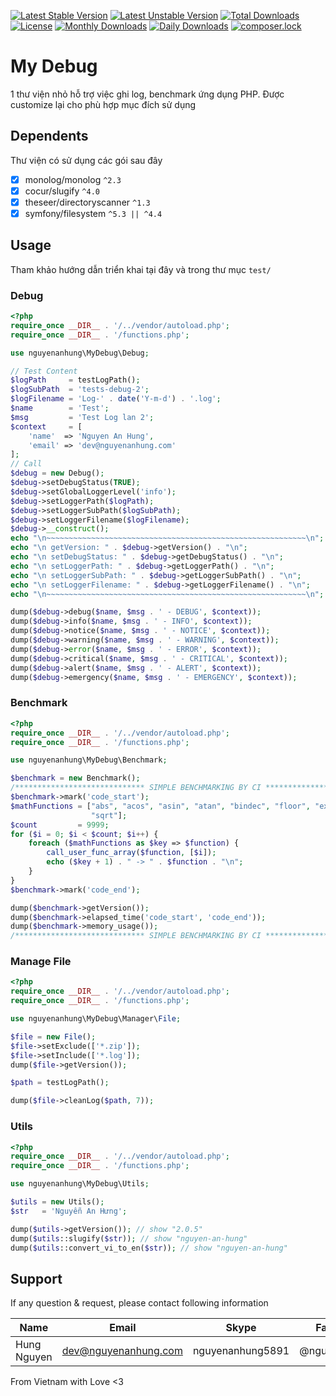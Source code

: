[![Latest Stable Version](https://poser.pugx.org/nguyenanhung/my-debug/v)](https://packagist.org/packages/nguyenanhung/my-debug)
[![Latest Unstable Version](https://poser.pugx.org/nguyenanhung/my-debug/v/unstable)](https://packagist.org/packages/nguyenanhung/my-debug)
[![Total Downloads](https://poser.pugx.org/nguyenanhung/my-debug/downloads)](https://packagist.org/packages/nguyenanhung/my-debug)
[![License](https://poser.pugx.org/nguyenanhung/my-debug/license)](https://packagist.org/packages/nguyenanhung/my-debug)
[![Monthly Downloads](https://poser.pugx.org/nguyenanhung/my-debug/d/monthly)](https://packagist.org/packages/nguyenanhung/my-debug)
[![Daily Downloads](https://poser.pugx.org/nguyenanhung/my-debug/d/daily)](https://packagist.org/packages/nguyenanhung/my-debug)
[![composer.lock](https://poser.pugx.org/nguyenanhung/my-debug/composerlock)](https://packagist.org/packages/nguyenanhung/my-debug)

# My Debug

1 thư viện nhỏ hỗ trợ việc ghi log, benchmark ứng dụng PHP. Được customize lại cho phù hợp mục đích sử dụng

## Dependents

Thư viện có sử dụng các gói sau đây

- [x] monolog/monolog `^2.3`
- [x] cocur/slugify `^4.0`
- [x] theseer/directoryscanner `^1.3`
- [x] symfony/filesystem `^5.3 || ^4.4`

## Usage

Tham khảo hướng dẫn triển khai tại đây và trong thư mục `test/`

### Debug

```php
<?php
require_once __DIR__ . '/../vendor/autoload.php';
require_once __DIR__ . '/functions.php';

use nguyenanhung\MyDebug\Debug;

// Test Content
$logPath     = testLogPath();
$logSubPath  = 'tests-debug-2';
$logFilename = 'Log-' . date('Y-m-d') . '.log';
$name        = 'Test';
$msg         = 'Test Log lan 2';
$context     = [
    'name'  => 'Nguyen An Hung',
    'email' => 'dev@nguyenanhung.com'
];
// Call
$debug = new Debug();
$debug->setDebugStatus(TRUE);
$debug->setGlobalLoggerLevel('info');
$debug->setLoggerPath($logPath);
$debug->setLoggerSubPath($logSubPath);
$debug->setLoggerFilename($logFilename);
$debug->__construct();
echo "\n~~~~~~~~~~~~~~~~~~~~~~~~~~~~~~~~~~~~~~~~~~~~~~~~~~~~~~~~~~\n";
echo "\n getVersion: " . $debug->getVersion() . "\n";
echo "\n setDebugStatus: " . $debug->getDebugStatus() . "\n";
echo "\n setLoggerPath: " . $debug->getLoggerPath() . "\n";
echo "\n setLoggerSubPath: " . $debug->getLoggerSubPath() . "\n";
echo "\n setLoggerFilename: " . $debug->getLoggerFilename() . "\n";
echo "\n~~~~~~~~~~~~~~~~~~~~~~~~~~~~~~~~~~~~~~~~~~~~~~~~~~~~~~~~~~\n";

dump($debug->debug($name, $msg . ' - DEBUG', $context));
dump($debug->info($name, $msg . ' - INFO', $context));
dump($debug->notice($name, $msg . ' - NOTICE', $context));
dump($debug->warning($name, $msg . ' - WARNING', $context));
dump($debug->error($name, $msg . ' - ERROR', $context));
dump($debug->critical($name, $msg . ' - CRITICAL', $context));
dump($debug->alert($name, $msg . ' - ALERT', $context));
dump($debug->emergency($name, $msg . ' - EMERGENCY', $context));
```

### Benchmark

```php
<?php
require_once __DIR__ . '/../vendor/autoload.php';
require_once __DIR__ . '/functions.php';

use nguyenanhung\MyDebug\Benchmark;

$benchmark = new Benchmark();
/***************************** SIMPLE BENCHMARKING BY CI *****************************/
$benchmark->mark('code_start');
$mathFunctions = ["abs", "acos", "asin", "atan", "bindec", "floor", "exp", "sin", "tan", "pi", "is_finite", "is_nan",
                  "sqrt"];
$count         = 9999;
for ($i = 0; $i < $count; $i++) {
    foreach ($mathFunctions as $key => $function) {
        call_user_func_array($function, [$i]);
        echo ($key + 1) . " -> " . $function . "\n";
    }
}
$benchmark->mark('code_end');

dump($benchmark->getVersion());
dump($benchmark->elapsed_time('code_start', 'code_end'));
dump($benchmark->memory_usage());
/***************************** SIMPLE BENCHMARKING BY CI *****************************/
```

### Manage File

```php
<?php
require_once __DIR__ . '/../vendor/autoload.php';
require_once __DIR__ . '/functions.php';

use nguyenanhung\MyDebug\Manager\File;

$file = new File();
$file->setExclude(['*.zip']);
$file->setInclude(['*.log']);
dump($file->getVersion());

$path = testLogPath();

dump($file->cleanLog($path, 7));
```

### Utils

```php
<?php
require_once __DIR__ . '/../vendor/autoload.php';
require_once __DIR__ . '/functions.php';

use nguyenanhung\MyDebug\Utils;

$utils = new Utils();
$str   = 'Nguyễn An Hưng';

dump($utils->getVersion()); // show "2.0.5"
dump($utils::slugify($str)); // show "nguyen-an-hung"
dump($utils::convert_vi_to_en($str)); // show "nguyen-an-hung"
```

## Support

If any question & request, please contact following information

| Name        | Email                | Skype            | Facebook      |
| ----------- | -------------------- | ---------------- | ------------- |
| Hung Nguyen | dev@nguyenanhung.com | nguyenanhung5891 | @nguyenanhung |

From Vietnam with Love <3